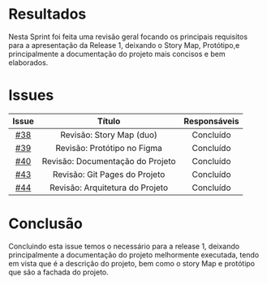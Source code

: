 # Resultados

Nesta Sprint foi feita uma revisão geral focando os principais requisitos para a apresentação da Release 1, deixando o Story Map, Protótipo,e principalmente a documentação do projeto mais concisos e bem elaborados.

# Issues

|                          Issue                           |              Título               |                    Responsáveis                     |
| :------------------------------------------------------: | :-------------------------------: | :-------------------------------------------------: |
| [#38](https://github.com/unb-mds/2023-2-Squad05/issues/38) |Revisão: Story Map (duo)|Concluído|
| [#39](https://github.com/unb-mds/2023-2-Squad05/issues/39) | Revisão: Protótipo no Figma  | Concluído|
| [#40](https://github.com/unb-mds/2023-2-Squad05/issues/40) | Revisão: Documentação do Projeto |Concluído|
| [#43](https://github.com/unb-mds/2023-2-Squad05/issues/43) | Revisão: Git Pages do Projeto  |Concluído|
|[#44](https://github.com/unb-mds/2023-2-Squad05/issues/44)|Revisão: Arquitetura do Projeto|Concluído|

# Conclusão

Concluindo esta issue temos o necessário para a release 1, deixando principalmente a documentação do projeto melhormente executada, tendo em vista que é a descrição do projeto, bem como o story Map e protótipo que são a fachada do projeto.